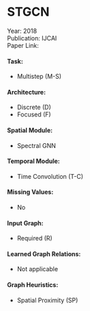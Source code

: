 # STGCN

Year: 2018  
Publication: IJCAI  
Paper Link:

#### Task:

- Multistep (M-S)

#### Architecture:

- Discrete (D)
- Focused (F)

#### Spatial Module:

- Spectral GNN

#### Temporal Module:

- Time Convolution (T-C)

#### Missing Values:

- No

#### Input Graph:

- Required (R)

#### Learned Graph Relations:

- Not applicable

#### Graph Heuristics:

- Spatial Proximity (SP)
